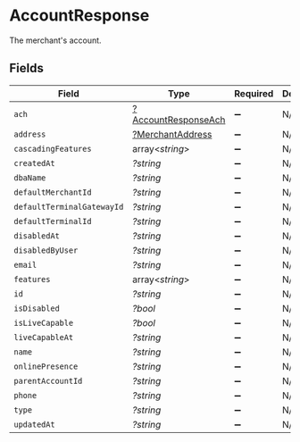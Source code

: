 # AccountResponse

The merchant's account.


## Fields

| Field                                                            | Type                                                             | Required                                                         | Description                                                      |
| ---------------------------------------------------------------- | ---------------------------------------------------------------- | ---------------------------------------------------------------- | ---------------------------------------------------------------- |
| `ach`                                                            | [?AccountResponseAch](../../models/shared/AccountResponseAch.md) | :heavy_minus_sign:                                               | N/A                                                              |
| `address`                                                        | [?MerchantAddress](../../models/shared/MerchantAddress.md)       | :heavy_minus_sign:                                               | N/A                                                              |
| `cascadingFeatures`                                              | array<*string*>                                                  | :heavy_minus_sign:                                               | N/A                                                              |
| `createdAt`                                                      | *?string*                                                        | :heavy_minus_sign:                                               | N/A                                                              |
| `dbaName`                                                        | *?string*                                                        | :heavy_minus_sign:                                               | N/A                                                              |
| `defaultMerchantId`                                              | *?string*                                                        | :heavy_minus_sign:                                               | N/A                                                              |
| `defaultTerminalGatewayId`                                       | *?string*                                                        | :heavy_minus_sign:                                               | N/A                                                              |
| `defaultTerminalId`                                              | *?string*                                                        | :heavy_minus_sign:                                               | N/A                                                              |
| `disabledAt`                                                     | *?string*                                                        | :heavy_minus_sign:                                               | N/A                                                              |
| `disabledByUser`                                                 | *?string*                                                        | :heavy_minus_sign:                                               | N/A                                                              |
| `email`                                                          | *?string*                                                        | :heavy_minus_sign:                                               | N/A                                                              |
| `features`                                                       | array<*string*>                                                  | :heavy_minus_sign:                                               | N/A                                                              |
| `id`                                                             | *?string*                                                        | :heavy_minus_sign:                                               | N/A                                                              |
| `isDisabled`                                                     | *?bool*                                                          | :heavy_minus_sign:                                               | N/A                                                              |
| `isLiveCapable`                                                  | *?bool*                                                          | :heavy_minus_sign:                                               | N/A                                                              |
| `liveCapableAt`                                                  | *?string*                                                        | :heavy_minus_sign:                                               | N/A                                                              |
| `name`                                                           | *?string*                                                        | :heavy_minus_sign:                                               | N/A                                                              |
| `onlinePresence`                                                 | *?string*                                                        | :heavy_minus_sign:                                               | N/A                                                              |
| `parentAccountId`                                                | *?string*                                                        | :heavy_minus_sign:                                               | N/A                                                              |
| `phone`                                                          | *?string*                                                        | :heavy_minus_sign:                                               | N/A                                                              |
| `type`                                                           | *?string*                                                        | :heavy_minus_sign:                                               | N/A                                                              |
| `updatedAt`                                                      | *?string*                                                        | :heavy_minus_sign:                                               | N/A                                                              |